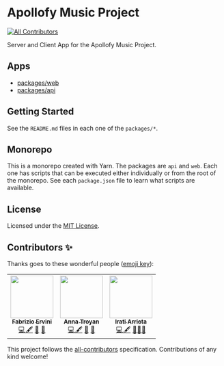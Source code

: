 # Apollofy Music Project

<!-- ALL-CONTRIBUTORS-BADGE:START - Do not remove or modify this section -->

[![All Contributors](https://img.shields.io/badge/all_contributors-2-orange.svg?style=flat-square)](#contributors-)

<!-- ALL-CONTRIBUTORS-BADGE:END -->

Server and Client App for the Apollofy Music Project.

## Apps

- [packages/web](packages/web/README.md)
- [packages/api](packages/api/README.md)

## Getting Started

See the `README.md` files in each one of the `packages/*`.

## Monorepo

This is a monorepo created with Yarn. The packages are `api` and `web`. Each one
has scripts that can be executed either individually or from the root of the
monorepo. See each `package.json` file to learn what scripts are available.

## License

Licensed under the [MIT License](./LICENSE).

## Contributors ✨

Thanks goes to these wonderful people
([emoji key](https://allcontributors.org/docs/en/emoji-key)):

<!-- ALL-CONTRIBUTORS-LIST:START - Do not remove or modify this section -->
<!-- prettier-ignore-start -->
<!-- markdownlint-disable -->
<table>
  <tr>
    
  
<td align="center"><a href="https://fabrizioervini.com/"><img src="https://avatars.githubusercontent.com/u/66378887?v=4?s=100" width="100px;" alt=""/><br /><sub><b>Fabrizio Ervini</b></sub></a><br /> <a href="https://github.com/fab-rvn/monorepo/commits?author=fab-rvn" title="Code">💻</a><a href="#content-fab-rvn" title="Content">🖋</a> <a href="#data-fab-rvn" title="Data">🔣</a> <a href="#design-fab-rvn" title="Design">🎨</a></td>
<td align="center"><a href="https://github.com/Anntroy"><img src="https://avatars.githubusercontent.com/u/58558785?v=4" width="100px;" alt=""/><br /><sub><b>Anna Troyan</b></sub></a><br /> <a href="https://github.com/Anntroy" title="Code">💻</a><a href="#content-Anntroy" title="Content">🖋</a> <a href="#data-Anntroy" title="Data">🔣</a> <a href="#ideas-Anntroy" title="Ideas">🤔</a></td>
<td align="center"><a href="https://github.com/iarrieta90"><img src="https://avatars.githubusercontent.com/u/64659235?v=4" width="100px;" alt=""/><br /><sub><b>Irati Arrieta</b></sub></a><br /> <a href="https://github.com/iarrieta90" title="Code">💻</a><a href="#content-iarrieta90" title="Content">🖋</a> <a href="#data-iarrieta90" title="Data">🔣</a><a href="#design-iarrieta90![foto perfil Irati 1](https://user-images.githubusercontent.com/64659235/121322540-5a344700-c90f-11eb-8015-1c0c23f779d0.jpg)
" title="Design">🎨</a><a href="#ideas-iarrieta90" title="Ideas">🤔</a></td>
  </tr>
</table>

<!-- markdownlint-restore -->
<!-- prettier-ignore-end -->

<!-- ALL-CONTRIBUTORS-LIST:END -->

This project follows the
[all-contributors](https://github.com/all-contributors/all-contributors)
specification. Contributions of any kind welcome!
